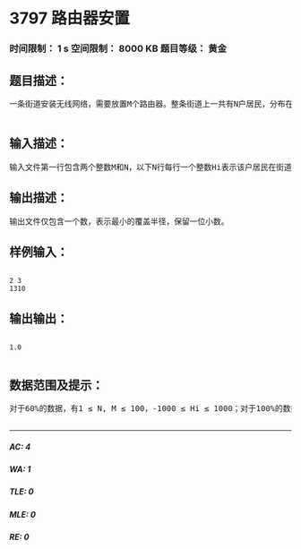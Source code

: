 # 3797 路由器安置   
### 时间限制： 1 s     空间限制： 8000 KB     题目等级： 黄金  
## 题目描述：  

<pre>
一条街道安装无线网络，需要放置M个路由器。整条街道上一共有N户居民，分布在一条直线上，每一户居民必须被至少一台路由器覆盖到。现在的问题是所有路由器的覆盖半径是一样的，我们希望用覆盖半径尽可能小的路由器来完成任务，因为这样可以节省成本。   

</pre>
  
  
## 输入描述：  

<pre>
输入文件第一行包含两个整数M和N，以下N行每行一个整数Hi表示该户居民在街道上相对于某个点的坐标。
</pre>
  
  
## 输出描述：  

<pre>
输出文件仅包含一个数，表示最小的覆盖半径，保留一位小数。
</pre>
  
  
## 样例输入：  

<pre><code>
2 3  
1310
</code></pre>
  
  
## 输出输出：  

<pre><code>
1.0  

</code></pre>
  
  
## 数据范围及提示：  

<pre>
对于60%的数据，有1 ≤ N, M ≤ 100，-1000 ≤ Hi ≤ 1000；对于100%的数据，有1 ≤ N, M ≤ 100000，-10000000 ≤ Hi ≤ 10000000。  

</pre>
  
  
***  

##### AC: 4  
##### WA: 1  
##### TLE: 0  
##### MLE: 0  
##### RE: 0  
